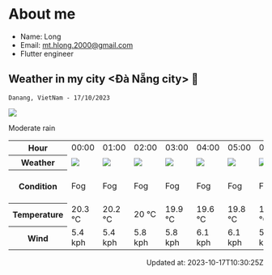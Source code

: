 # About me

- Name: Long
- Email: [mt.hlong.2000@gmail.com](mailto:mt.hlong.2000@gmail.com)
- Flutter engineer

## Weather in my city &lt;Đà Nẵng city> 👋



`Danang, VietNam - 17/10/2023`

<img src="https://cdn.weatherapi.com/weather/64x64/day/302.png"/>

Moderate rain


<table>
    <tr>
        <th>Hour</th>
        <td>00:00</td><td>01:00</td><td>02:00</td><td>03:00</td><td>04:00</td><td>05:00</td><td>06:00</td><td>07:00</td><td>08:00</td><td>09:00</td><td>10:00</td><td>11:00</td><td>12:00</td><td>13:00</td><td>14:00</td><td>15:00</td><td>16:00</td><td>17:00</td><td>18:00</td><td>19:00</td><td>20:00</td><td>21:00</td><td>22:00</td><td>23:00</td>
    </tr>
    <tr>
        <th>Weather</th>
        <td><img src="https://cdn.weatherapi.com/weather/64x64/night/248.png"></img></td><td><img src="https://cdn.weatherapi.com/weather/64x64/night/248.png"></img></td><td><img src="https://cdn.weatherapi.com/weather/64x64/night/248.png"></img></td><td><img src="https://cdn.weatherapi.com/weather/64x64/night/248.png"></img></td><td><img src="https://cdn.weatherapi.com/weather/64x64/night/248.png"></img></td><td><img src="https://cdn.weatherapi.com/weather/64x64/night/248.png"></img></td><td><img src="https://cdn.weatherapi.com/weather/64x64/day/248.png"></img></td><td><img src="https://cdn.weatherapi.com/weather/64x64/day/143.png"></img></td><td><img src="https://cdn.weatherapi.com/weather/64x64/day/143.png"></img></td><td><img src="https://cdn.weatherapi.com/weather/64x64/day/143.png"></img></td><td><img src="https://cdn.weatherapi.com/weather/64x64/day/353.png"></img></td><td><img src="https://cdn.weatherapi.com/weather/64x64/day/266.png"></img></td><td><img src="https://cdn.weatherapi.com/weather/64x64/day/353.png"></img></td><td><img src="https://cdn.weatherapi.com/weather/64x64/day/263.png"></img></td><td><img src="https://cdn.weatherapi.com/weather/64x64/day/353.png"></img></td><td><img src="https://cdn.weatherapi.com/weather/64x64/day/353.png"></img></td><td><img src="https://cdn.weatherapi.com/weather/64x64/day/353.png"></img></td><td><img src="https://cdn.weatherapi.com/weather/64x64/day/353.png"></img></td><td><img src="https://cdn.weatherapi.com/weather/64x64/night/353.png"></img></td><td><img src="https://cdn.weatherapi.com/weather/64x64/night/353.png"></img></td><td><img src="https://cdn.weatherapi.com/weather/64x64/night/353.png"></img></td><td><img src="https://cdn.weatherapi.com/weather/64x64/night/353.png"></img></td><td><img src="https://cdn.weatherapi.com/weather/64x64/night/248.png"></img></td><td><img src="https://cdn.weatherapi.com/weather/64x64/night/248.png"></img></td>
    </tr>
    <tr>
        <th>Condition</th>
        <td width="200px">Fog</td><td width="200px">Fog</td><td width="200px">Fog</td><td width="200px">Fog</td><td width="200px">Fog</td><td width="200px">Fog</td><td width="200px">Fog</td><td width="200px">Mist</td><td width="200px">Mist</td><td width="200px">Mist</td><td width="200px">Light rain shower</td><td width="200px">Light drizzle</td><td width="200px">Light rain shower</td><td width="200px">Patchy light drizzle</td><td width="200px">Light rain shower</td><td width="200px">Light rain shower</td><td width="200px">Light rain shower</td><td width="200px">Light rain shower</td><td width="200px">Light rain shower</td><td width="200px">Light rain shower</td><td width="200px">Light rain shower</td><td width="200px">Light rain shower</td><td width="200px">Fog</td><td width="200px">Fog</td>
    </tr>
    <tr>
        <th>Temperature</th>
        <td>20.3 °C</td><td>20.2 °C</td><td>20 °C</td><td>19.9 °C</td><td>19.6 °C</td><td>19.8 °C</td><td>19.9 °C</td><td>20.4 °C</td><td>21 °C</td><td>21.5 °C</td><td>23.7 °C</td><td>25 °C</td><td>25.4 °C</td><td>25.6 °C</td><td>25.3 °C</td><td>24.4 °C</td><td>23.5 °C</td><td>22.3 °C</td><td>21.4 °C</td><td>21.6 °C</td><td>21.5 °C</td><td>21.3 °C</td><td>21.1 °C</td><td>21.1 °C</td>
    </tr>
    <tr>
        <th>Wind</th>
        <td>5.4 kph</td><td>5.4 kph</td><td>5.8 kph</td><td>5.8 kph</td><td>6.1 kph</td><td>6.1 kph</td><td>5.8 kph</td><td>6.8 kph</td><td>7.6 kph</td><td>8.6 kph</td><td>11.2 kph</td><td>12.2 kph</td><td>12.2 kph</td><td>11.9 kph</td><td>12.2 kph</td><td>11.5 kph</td><td>10.1 kph</td><td>8.6 kph</td><td>7.6 kph</td><td>6.8 kph</td><td>6.1 kph</td><td>6.1 kph</td><td>6.5 kph</td><td>6.8 kph</td>
    </tr>
</table>


<div align="right">

Updated at: 2023-10-17T10:30:25Z 

</div>

